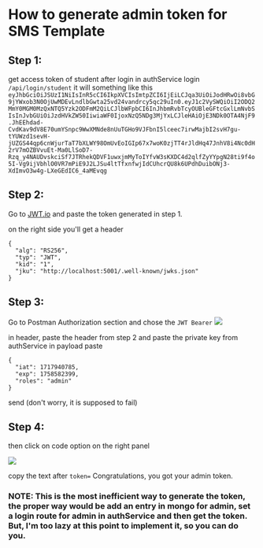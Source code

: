 # How to generate admin token for SMS Template

## Step 1:

get access token of student after login in authService login `/api/login/student`
it will something like this
`eyJhbGciOiJSUzI1NiIsInR5cCI6IkpXVCIsImtpZCI6IjEiLCJqa3UiOiJodHRwOi8vbG9jYWxob3N0OjUwMDEvLndlbGwta25vd24vandrcy5qc29uIn0.eyJ1c2VySWQiOiI2ODQ2MmY0MGM0MzQxNTQ5Yzk2ODFmM2QiLCJlbWFpbCI6InJhbmRvbTcyOUBleGFtcGxlLmNvbSIsInJvbGUiOiJzdHVkZW50IiwiaWF0IjoxNzQ5NDg3MjYxLCJleHAiOjE3NDk0OTA4NjF9.JhEEhdad-CvdKav9dV8E70umYSnpc9WwXMNde8nUuTGHo9VJFbnI5lceec7irwMajbI2svH7gu-tYUWzd1sevH-jUZGS44qp6cnWjurTaT7bXLWY98OmUvEoIGIp67x7woK0zjTT4rJldHq47JnhV8i4Nc0dH2rV7mOZBVvuEt-Ma0LlSoD7-Rzq_y4NAUDvskciSf7JTRhekQDVF1uwxjmMyToIYfvW3sKXDC4d2qlfZyYYpgN28ti9f4o5I-Vg9ijVbhlO0VR7mPiE9J2LJSu4ltTfxnfwjIdCUhcrQU8k6UPdhDuibONj3-XdImvO3w4g-LXeGEdIC6_4aMEvqg`

## Step 2:

Go to  [JWT.io](https://jwt.io/) and paste the token generated in step 1.

on the right side you'll get a header

```
{
  "alg": "RS256",
  "typ": "JWT",
  "kid": "1",
  "jku": "http://localhost:5001/.well-known/jwks.json"
}
```

## Step 3:

Go to Postman Authorization section and chose the `JWT Bearer`
![](https://beta.appflowy.cloud/api/file_storage/07114c05-dcef-47c0-bcbe-bee5ec0aca71/v1/blob/0ac78e18%2Dc777%2D471e%2Db9ba%2D38ca710aef0f/M7ie0qHeQznrF5dJKuh_cFtkrVjNmO9wotBBd5kvjEY=.png)

in header, paste the header from step 2 and paste the private key from authService
in payload paste

```
{
  "iat": 1717940785,
  "exp": 1758582399,
  "roles": "admin"
}
```

send (don't worry, it is supposed to fail)

## Step 4:

then click on code option on the right panel

![](https://beta.appflowy.cloud/api/file_storage/07114c05-dcef-47c0-bcbe-bee5ec0aca71/v1/blob/0ac78e18%2Dc777%2D471e%2Db9ba%2D38ca710aef0f/q8zYI529gDtpJ6LC9gRIKCcP2OSlHPz7l6Rxoqb3QNc=.png)

copy the text after `token=`
Congratulations, you got your admin token.

### NOTE: This is the most inefficient way to generate the token, the proper way would be add an entry in mongo for admin, set a login route for admin in authService and then get the token. But, I'm too lazy at this point to implement it, so you can do you.